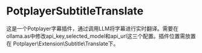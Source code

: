 # PotplayerSubtitleTranslate
这是一个Potplayer字幕插件，通过调用LLM将字幕进行实时翻译。需要在ollama.as中修改api_key,selected_model和api_url这三个配置。插件位置需放置在 Potplayer\Extension\Subtitle\Translate下。
